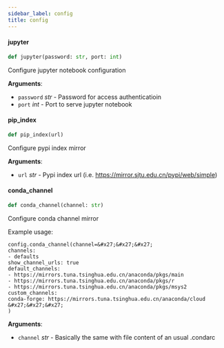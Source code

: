 ```yaml
---
sidebar_label: config
title: config
---
```


#### jupyter

```python
def jupyter(password: str, port: int)
```

Configure jupyter notebook configuration

**Arguments**:

- `password` _str_ - Password for access authenticatioin
- `port` _int_ - Port to serve jupyter notebook

#### pip\_index

```python
def pip_index(url)
```

Configure pypi index mirror

**Arguments**:

- `url` _str_ - Pypi index url (i.e. https://mirror.sjtu.edu.cn/pypi/web/simple)

#### conda\_channel

```python
def conda_channel(channel: str)
```

Configure conda channel mirror

Example usage:
```
config.conda_channel(channel=&#x27;&#x27;&#x27;
channels:
- defaults
show_channel_urls: true
default_channels:
- https://mirrors.tuna.tsinghua.edu.cn/anaconda/pkgs/main
- https://mirrors.tuna.tsinghua.edu.cn/anaconda/pkgs/r
- https://mirrors.tuna.tsinghua.edu.cn/anaconda/pkgs/msys2
custom_channels:
conda-forge: https://mirrors.tuna.tsinghua.edu.cn/anaconda/cloud
&#x27;&#x27;&#x27;
)
```

**Arguments**:

- `channel` _str_ - Basically the same with file content of an usual .condarc

